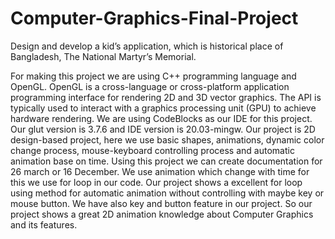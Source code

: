 # Computer-Graphics-Final-Project
Design and develop a kid’s application, which is historical place of Bangladesh, The National Martyr’s Memorial.


For making this project we are using C++ programming language and OpenGL.
OpenGL is a cross-language or cross-platform application programming interface for rendering
2D and 3D vector graphics. The API is typically used to interact with a graphics processing unit
(GPU) to achieve hardware rendering. We are using CodeBlocks as our IDE for this project. Our
glut version is 3.7.6 and IDE version is 20.03-mingw. Our project is 2D design-based project,
here we use basic shapes, animations, dynamic color change process, mouse-keyboard controlling process and automatic animation base on time.
Using this project we can create documentation for 26 march or 16 December. 
We use animation which change with time for this we use for loop in our code. 
Our project shows a excellent for loop using method for automatic animation without controlling with maybe key or mouse button. 
We have also key and button feature in our project. So our project shows a great 2D animation knowledge about Computer Graphics and its features.
